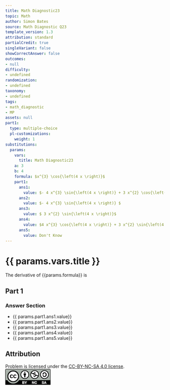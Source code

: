 ```yaml
---
title: Math Diagnostic23
topic: Math
author: Simon Bates
source: Math Diagnostic Q23
template_version: 1.3
attribution: standard
partialCredit: true
singleVariant: false
showCorrectAnswer: false
outcomes:
- null
difficulty:
- undefined
randomization:
- undefined
taxonomy:
- undefined
tags:
- math_diagnostic
- MP
assets: null
part1:
  type: multiple-choice
  pl-customizations:
    weight: 1
substitutions:
  params:
    vars:
      title: Math Diagnostic23
    a: 3
    b: 4
    formula: $x^{3} \cos{\left(4 x \right)}$
    part1:
      ans1:
        value: $- 4 x^{3} \sin{\left(4 x \right)} + 3 x^{2} \cos{\left(4 x \right)}$
      ans2:
        value: $- 4 x^{3} \sin{\left(4 x \right)} $
      ans3:
        value: $ 3 x^{2} \sin{\left(4 x \right)}$
      ans4:
        value: $4 x^{3} \cos{\left(4 x \right)} + 3 x^{2} \sin{\left(4 x \right)}$
      ans5:
        value: Don't Know
---
```

# {{ params.vars.title }}
The derivative of {{params.formula}} is

## Part 1

### Answer Section

- {{ params.part1.ans1.value}}
- {{ params.part1.ans2.value}}
- {{ params.part1.ans3.value}}
- {{ params.part1.ans4.value}}
- {{ params.part1.ans5.value}}

## Attribution

Problem is licensed under the [CC-BY-NC-SA 4.0 license](https://creativecommons.org/licenses/by-nc-sa/4.0/).<br> ![The Creative Commons 4.0 license requiring attribution-BY, non-commercial-NC, and share-alike-SA license.](https://raw.githubusercontent.com/firasm/bits/master/by-nc-sa.png)
